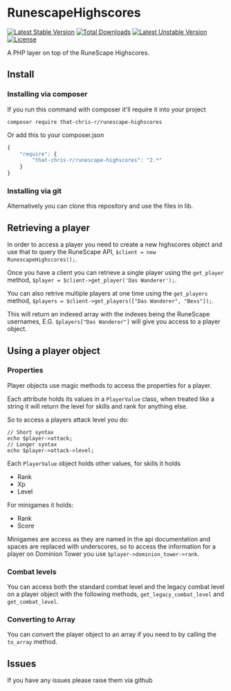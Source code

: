 RunescapeHighscores
===================
[![Latest Stable Version](https://poser.pugx.org/that-chris-r/runescape-highscores/v/stable.svg)](https://packagist.org/packages/that-chris-r/runescape-highscores) [![Total Downloads](https://poser.pugx.org/that-chris-r/runescape-highscores/downloads.svg)](https://packagist.org/packages/that-chris-r/runescape-highscores) [![Latest Unstable Version](https://poser.pugx.org/that-chris-r/runescape-highscores/v/unstable.svg)](https://packagist.org/packages/that-chris-r/runescape-highscores) [![License](https://poser.pugx.org/that-chris-r/runescape-highscores/license.svg)](https://packagist.org/packages/that-chris-r/runescape-highscores)

A PHP layer on top of the RuneScape Highscores.

## Install

### Installing via composer

If you run this command with composer it'll require it into your project

`composer require that-chris-r/runescape-highscores`

Or add this to your composer.json

```javascript
{
	"require": {
		"that-chris-r/runescape-highscores": "2.*"
	}
}
```

### Installing via git

Alternatively you can clone this repository and use the files in lib.

## Retrieving a player

In order to access a player you need to create a new highscores object and use that to query the RuneScape API, `$client = new RunescapeHighscores();`.

Once you have a client you can retrieve a single player using the `get_player` method, `$player = $client->get_player('Das Wanderer');`.

You can also retrive multiple players at one time using the `get_players` method, `$players = $client->get_players(["Das Wanderer", "Bexs"]);`.

This will return an indexed array with the indexes being the RuneScape usernames, E.G. `$players["Das Wanderer"]` will give you access to a player object.

## Using a player object

### Properties

Player objects use magic methods to access the properties for a player.

Each attribute holds its values in a `PlayerValue` class, when treated like a string it will return the level for skills and rank for anything else.

So to access a players attack level you do:

```
// Short syntax
echo $player->attack;
// Longer syntax
echo $player->attack->level;
```

Each `PlayerValue` object holds other values, for skills it holds
* Rank
* Xp
* Level

For minigames it holds:
* Rank
* Score

Minigames are access as they are named in the api documentation and spaces are replaced with underscores, so to access the information for a player on Dominion Tower you use `$player->dominion_tower->rank`.

### Combat levels

You can access both the standard combat level and the legacy combat level on a player object with the following methods, `get_legacy_combat_level` and `get_combat_level`.

### Converting to Array

You can convert the player object to an array if you need to by calling the `to_array` method.

## Issues
If you have any issues please raise them via github
